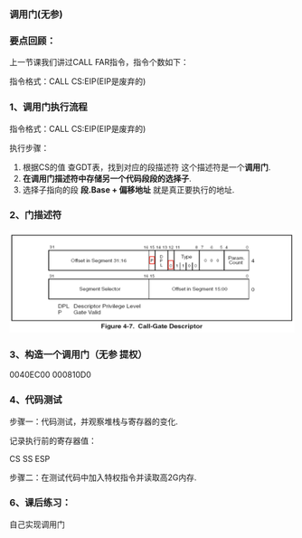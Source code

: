 ### 调用门(无参)



### 要点回顾：

上一节课我们讲过CALL FAR指令，指令个数如下：

指令格式：CALL  CS:EIP(EIP是废弃的)



### 1、调用门执行流程

指令格式：CALL  CS:EIP(EIP是废弃的)

执行步骤：

1) 根据CS的值 查GDT表，找到对应的段描述符  这个描述符是一个**调用门**.
2) **在调用门描述符中存储另一个代码段段的选择子**.
3) 选择子指向的段  **段.Base + 偏移地址** 就是真正要执行的地址.



### 2、门描述符

![](../images/01/微信截图_20240207161946.png)



### 3、构造一个调用门（无参  提权）

0040EC00 000810D0



### 4、代码测试

步骤一：代码测试，并观察堆栈与寄存器的变化.

记录执行前的寄存器值：

CS   SS   ESP

步骤二：在测试代码中加入特权指令并读取高2G内存.





### 6、课后练习：

自己实现调用门